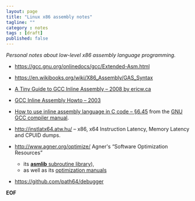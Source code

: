 ```yaml
---
layout: page
title: "Linux x86 assembly notes"
tagline: ""
category : notes
tags : [draft]
published: false
---
```


_Personal notes about low-level x86 assembly language programming._

* <https://gcc.gnu.org/onlinedocs/gcc/Extended-Asm.html>
* <https://en.wikibooks.org/wiki/X86_Assembly/GAS_Syntax>
* [A Tiny Guide to GCC Inline Assembly – 2008 by ericw.ca](http://ericw.ca/notes/a-tiny-guide-to-gcc-inline-assembly.html)
* [GCC Inline Assembly Howto – 2003](http://www.ibiblio.org/gferg/ldp/GCC-Inline-Assembly-HOWTO.html)
* [How to use inline assembly language in C code – §6.45](https://gcc.gnu.org/onlinedocs/gcc/Using-Assembly-Language-with-C.html#Using-Assembly-Language-with-C)
  from the [GNU GCC compiler manual](https://gcc.gnu.org/onlinedocs/gcc/index.html#Top).
* <http://instlatx64.atw.hu/> &ndash; x86, x64 Instruction Latency, Memory Latency and CPUID dumps.
* <http://www.agner.org/optimize/> Agner's “Software Optimization Resources”
    - its [__asmlib__ subroutine library](http://www.agner.org/optimize/#asmlib)),
    - as well as its [optimization manuals](http://www.agner.org/optimize/#manuals)

* <https://github.com/path64/debugger>

__EOF__
